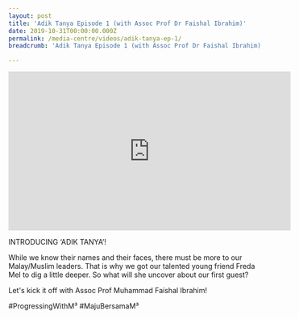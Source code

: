 ```yaml
---
layout: post
title: 'Adik Tanya Episode 1 (with Assoc Prof Dr Faishal Ibrahim)'
date: 2019-10-31T00:00:00.000Z
permalink: /media-centre/videos/adik-tanya-ep-1/
breadcrumb: 'Adik Tanya Episode 1 (with Assoc Prof Dr Faishal Ibrahim)'

---
```



<div class="bp-youtube">
<iframe width="560" height="315" src="https://www.youtube.com/embed/TCHefvTXvQk" frameborder="0" allow="accelerometer; autoplay; encrypted-media; gyroscope; picture-in-picture" allowfullscreen></iframe>

</div>

INTRODUCING ‘ADIK TANYA’!

While we know their names and their faces, there must be more to our Malay/Muslim leaders. That is why we got our talented young friend Freda Mel to dig a little deeper. So what will she uncover about our first guest?

Let's kick it off with Assoc Prof Muhammad Faishal Ibrahim!

#ProgressingWithM³ #MajuBersamaM³
